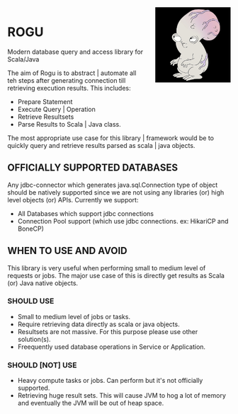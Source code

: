 <img align="right" src="logos/rogu.jpg" height="170px" width="170px" style="padding-left: 20px"/>

# ROGU
Modern database query and access library for Scala/Java

The aim of Rogu is to abstract | automate all teh steps after generating connection till retrieving execution results. This includes:
* Prepare Statement
* Execute Query | Operation
* Retrieve Resultsets
* Parse Results to Scala | Java class.

The most appropriate use case for this library | framework would be to quickly query and retrieve results parsed as scala | java objects. 

## OFFICIALLY SUPPORTED DATABASES
Any jdbc-connector which generates java.sql.Connection type of object should be natively supported since we are not using any libraries (or) high level objects (or) APIs.
Currently we support:
* All Databases which support jdbc connections
* Connection Pool support (which use jdbc connections. ex: HikariCP and BoneCP)

## WHEN TO USE AND AVOID
This library is very useful when performing small to medium level of requests or jobs. The major use case of this is directly get results as Scala (or) Java native objects.
### SHOULD USE
* Small to medium level of jobs or tasks.
* Require retrieving data directly as scala or java objects.
* Resultsets are not massive. For this purpose please use other solution(s).
* Freequently used database operations in Service or Application. 

### SHOULD [NOT] USE
* Heavy compute tasks or jobs. Can perform but it's not officially supported.
* Retrieving huge result sets. This will cause JVM to hog a lot of memory and eventually the JVM will be out of heap space.